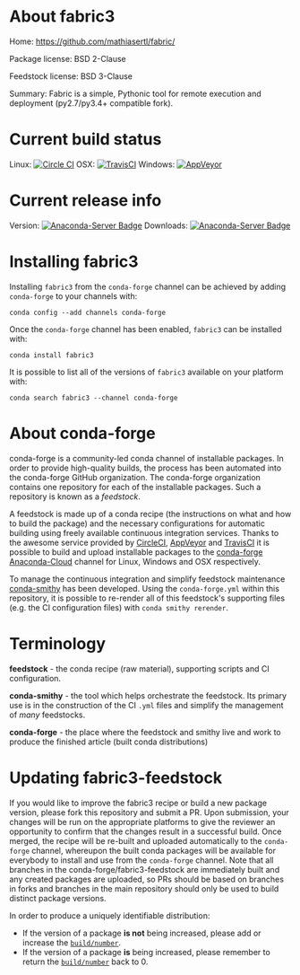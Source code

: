About fabric3
=============

Home: https://github.com/mathiasertl/fabric/

Package license: BSD 2-Clause

Feedstock license: BSD 3-Clause

Summary: Fabric is a simple, Pythonic tool for remote execution and deployment (py2.7/py3.4+ compatible fork).



Current build status
====================

Linux: [![Circle CI](https://circleci.com/gh/conda-forge/fabric3-feedstock.svg?style=shield)](https://circleci.com/gh/conda-forge/fabric3-feedstock)
OSX: [![TravisCI](https://travis-ci.org/conda-forge/fabric3-feedstock.svg?branch=master)](https://travis-ci.org/conda-forge/fabric3-feedstock)
Windows: [![AppVeyor](https://ci.appveyor.com/api/projects/status/github/conda-forge/fabric3-feedstock?svg=True)](https://ci.appveyor.com/project/conda-forge/fabric3-feedstock/branch/master)

Current release info
====================
Version: [![Anaconda-Server Badge](https://anaconda.org/conda-forge/fabric3/badges/version.svg)](https://anaconda.org/conda-forge/fabric3)
Downloads: [![Anaconda-Server Badge](https://anaconda.org/conda-forge/fabric3/badges/downloads.svg)](https://anaconda.org/conda-forge/fabric3)

Installing fabric3
==================

Installing `fabric3` from the `conda-forge` channel can be achieved by adding `conda-forge` to your channels with:

```
conda config --add channels conda-forge
```

Once the `conda-forge` channel has been enabled, `fabric3` can be installed with:

```
conda install fabric3
```

It is possible to list all of the versions of `fabric3` available on your platform with:

```
conda search fabric3 --channel conda-forge
```


About conda-forge
=================

conda-forge is a community-led conda channel of installable packages.
In order to provide high-quality builds, the process has been automated into the
conda-forge GitHub organization. The conda-forge organization contains one repository
for each of the installable packages. Such a repository is known as a *feedstock*.

A feedstock is made up of a conda recipe (the instructions on what and how to build
the package) and the necessary configurations for automatic building using freely
available continuous integration services. Thanks to the awesome service provided by
[CircleCI](https://circleci.com/), [AppVeyor](http://www.appveyor.com/)
and [TravisCI](https://travis-ci.org/) it is possible to build and upload installable
packages to the [conda-forge](https://anaconda.org/conda-forge)
[Anaconda-Cloud](http://docs.anaconda.org/) channel for Linux, Windows and OSX respectively.

To manage the continuous integration and simplify feedstock maintenance
[conda-smithy](http://github.com/conda-forge/conda-smithy) has been developed.
Using the ``conda-forge.yml`` within this repository, it is possible to re-render all of
this feedstock's supporting files (e.g. the CI configuration files) with ``conda smithy rerender``.


Terminology
===========

**feedstock** - the conda recipe (raw material), supporting scripts and CI configuration.

**conda-smithy** - the tool which helps orchestrate the feedstock.
                   Its primary use is in the construction of the CI ``.yml`` files
                   and simplify the management of *many* feedstocks.

**conda-forge** - the place where the feedstock and smithy live and work to
                  produce the finished article (built conda distributions)


Updating fabric3-feedstock
==========================

If you would like to improve the fabric3 recipe or build a new
package version, please fork this repository and submit a PR. Upon submission,
your changes will be run on the appropriate platforms to give the reviewer an
opportunity to confirm that the changes result in a successful build. Once
merged, the recipe will be re-built and uploaded automatically to the
`conda-forge` channel, whereupon the built conda packages will be available for
everybody to install and use from the `conda-forge` channel.
Note that all branches in the conda-forge/fabric3-feedstock are
immediately built and any created packages are uploaded, so PRs should be based
on branches in forks and branches in the main repository should only be used to
build distinct package versions.

In order to produce a uniquely identifiable distribution:
 * If the version of a package **is not** being increased, please add or increase
   the [``build/number``](http://conda.pydata.org/docs/building/meta-yaml.html#build-number-and-string).
 * If the version of a package **is** being increased, please remember to return
   the [``build/number``](http://conda.pydata.org/docs/building/meta-yaml.html#build-number-and-string)
   back to 0.
